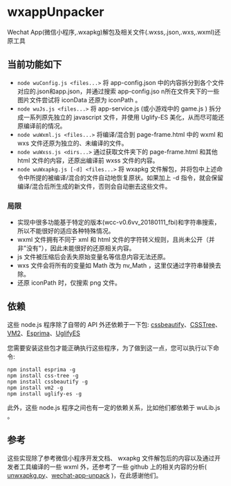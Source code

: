 # wxappUnpacker
Wechat App(微信小程序,.wxapkg)解包及相关文件(.wxss,.json,.wxs,.wxml)还原工具

## 当前功能如下
- `node wuConfig.js <files...>` 将 app-config.json 中的内容拆分到各个文件对应的.json和app.json，并通过搜索 app-config.jso n所在文件夹下的一些图片文件尝试将 iconData 还原为 iconPath 。
- `node wuJs.js <files...>` 将 app-service.js (或小游戏中的 game.js ) 拆分成一系列原先独立的 javascript 文件，并使用 Uglify-ES 美化，从而尽可能还原编译前的情况。
- `node wuWxml.js <files...>` 将编译/混合到 page-frame.html 中的 wxml 和 wxs 文件还原为独立的、未编译的文件。
- `node wuWxss.js <dirs...>` 通过获取文件夹下的 page-frame.html 和其他 html 文件的内容，还原出编译前 wxss 文件的内容。
- `node wuWxapkg.js [-d] <files...>` 将 wxapkg 文件解包，并将包中上述命令中所提的被编译/混合的文件自动地恢复原状。如果加上 -d 指令，就会保留编译/混合后所生成的新文件，否则会自动删去这些文件。

### 局限
- 实现中很多功能基于特定的版本(wcc-v0.6vv_20180111_fbi)和字符串搜索，所以不能很好的适应各种特殊情况。
- wxml 文件拥有不同于 xml 和 html 文件的字符转义规则，且尚未公开（并非"没有"），因此未能很好的还原相关内容。
- js 文件被压缩后会丢失原始变量名等信息内容无法还原。
- wxs 文件会将所有的变量如 Math 改为 nv_Math ，这里仅通过字符串替换去除。
- 还原 iconPath 时，仅搜索 png 文件。

## 依赖
这些 node.js 程序除了自带的 API 外还依赖于一下包:
[cssbeautify](https://github.com/senchalabs/cssbeautify)、[CSSTree](https://github.com/codenothing/CSSTree)、[VM2](https://github.com/patriksimek/vm2)、[Esprima](https://github.com/jquery/esprima)、[UglifyES](https://github.com/mishoo/UglifyJS2/tree/harmony)

您需要安装这些包才能正确执行这些程序，为了做到这一点，您可以执行以下命令:

    npm install esprima -g
    npm install css-tree -g
    npm install cssbeautify -g
    npm install vm2 -g
    npm install uglify-es -g

此外，这些 node.js 程序之间也有一定的依赖关系，比如他们都依赖于 wuLib.js 。

## 参考
这些实现除了参考微信小程序开发文档、 wxapkg 文件解包后的内容以及通过开发者工具编译的一些 wxml 外，还参考了一些 github 上的相关内容的分析( [unwxapkg.py](https://gist.github.com/feix/32ab8f0dfe99aa8efa84f81ed68a0f3e)、[wechat-app-unpack](https://github.com/leo9960/wechat-app-unpack/) )，在此感谢他们。